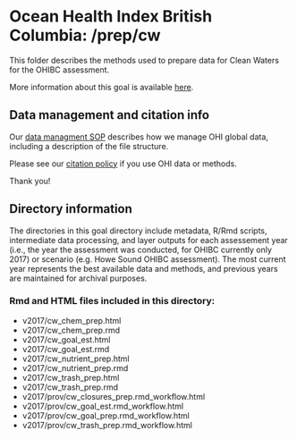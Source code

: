 # Ocean Health Index British Columbia: /prep/cw

This folder describes the methods used to prepare data for Clean Waters for the OHIBC assessment.

More information about this goal is available [here](http://ohi-science.org/goals/#clean-waters).

## Data management and citation info

Our [data managment SOP](https://rawgit.com/OHI-Science/ohiprep/master/src/dataOrganization_SOP.html) describes how we manage OHI global data, including a description of the file structure.

Please see our [citation policy](http://ohi-science.org/citation-policy/) if you use OHI data or methods.

Thank you!

## Directory information

The directories in this goal directory include metadata, R/Rmd scripts, intermediate data processing, and layer outputs for each assessement year (i.e., the year the assessment was conducted, for OHIBC currently only 2017) or scenario (e.g. Howe Sound OHIBC assessment).  The most current year represents the best available data and methods, and previous years are maintained for archival purposes.

### Rmd and HTML files included in this directory:

* v2017/cw_chem_prep.html
* v2017/cw_chem_prep.rmd
* v2017/cw_goal_est.html
* v2017/cw_goal_est.rmd
* v2017/cw_nutrient_prep.html
* v2017/cw_nutrient_prep.rmd
* v2017/cw_trash_prep.html
* v2017/cw_trash_prep.rmd
* v2017/prov/cw_closures_prep.rmd_workflow.html
* v2017/prov/cw_goal_est.rmd_workflow.html
* v2017/prov/cw_goal_prep.rmd_workflow.html
* v2017/prov/cw_trash_prep.rmd_workflow.html
